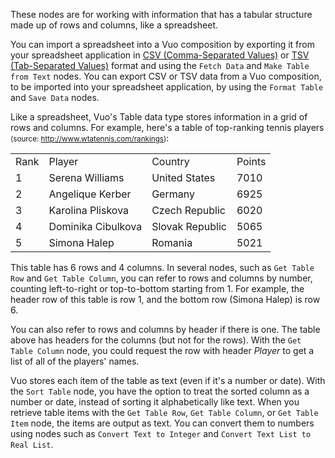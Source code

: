 These nodes are for working with information that has a tabular structure made up of rows and columns, like a spreadsheet.

You can import a spreadsheet into a Vuo composition by exporting it from your spreadsheet application in [CSV (Comma-Separated Values)](https://en.wikipedia.org/wiki/Comma-separated_values) or [TSV (Tab-Separated Values)](https://en.wikipedia.org/wiki/Tab-separated_values) format and using the `Fetch Data` and `Make Table from Text` nodes. You can export CSV or TSV data from a Vuo composition, to be imported into your spreadsheet application, by using the `Format Table` and `Save Data` nodes.

Like a spreadsheet, Vuo's Table data type stores information in a grid of rows and columns. For example, here's a table of top-ranking tennis players <small>(source: http://www.wtatennis.com/rankings)</small>:

<table>
   <tr><td>Rank</td><td>Player</td><td>Country</td><td>Points</td></tr>
   <tr><td>1</td><td>Serena Williams</td><td>United States</td><td>7010</td></tr>
   <tr><td>2</td><td>Angelique Kerber</td><td>Germany</td><td>6925</td></tr>
   <tr><td>3</td><td>Karolina Pliskova</td><td>Czech Republic</td><td>6020</td></tr>
   <tr><td>4</td><td>Dominika Cibulkova</td><td>Slovak Republic</td><td>5065</td></tr>
   <tr><td>5</td><td>Simona Halep</td><td>Romania</td><td>5021</td></tr>
</table>

This table has 6 rows and 4 columns. In several nodes, such as `Get Table Row` and `Get Table Column`, you can refer to rows and columns by number, counting left-to-right or top-to-bottom starting from 1. For example, the header row of this table is row 1, and the bottom row (Simona Halep) is row 6.

You can also refer to rows and columns by header if there is one. The table above has headers for the columns (but not for the rows). With the `Get Table Column` node, you could request the row with header *Player* to get a list of all of the players' names.

Vuo stores each item of the table as text (even if it's a number or date). With the `Sort Table` node, you have the option to treat the sorted column as a number or date, instead of sorting it alphabetically like text. When you retrieve table items with the `Get Table Row`, `Get Table Column`, or `Get Table Item` node, the items are output as text. You can convert them to numbers using nodes such as `Convert Text to Integer` and `Convert Text List to Real List`.
